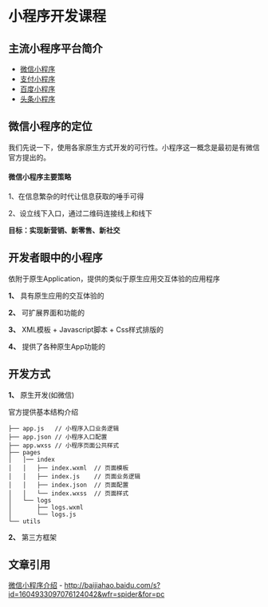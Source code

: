 # 小程序开发课程


## 主流小程序平台简介

* [微信小程序](https://developers.weixin.qq.com/miniprogram/dev/index.html)
* [支付小程序](https://docs.alipay.com/mini/developer/getting-started)
* [百度小程序](https://smartprogram.baidu.com/docs/develop/tutorial/codedir/)
* [头条小程序](https://developer.toutiao.com/docs/framework/)

## 微信小程序的定位

我们先说一下，使用各家原生方式开发的可行性。小程序这一概念是最初是有微信官方提出的。

#### 微信小程序主要策略

1、在信息繁杂的时代让信息获取的唾手可得

2、设立线下入口，通过二维码连接线上和线下

**目标：实现新营销、新零售、新社交**

## 开发者眼中的小程序

依附于原生Application，提供的类似于原生应用交互体验的应用程序

**1、** 具有原生应用的交互体验的

**2、** 可扩展界面和功能的

**3、** XML模板 + Javascript脚本 + Css样式排版的

**4、** 提供了各种原生App功能的

## 开发方式

**1、** 原生开发(如微信)

官方提供基本结构介绍

```
├── app.js   // 小程序入口业务逻辑  
├── app.json // 小程序入口配置
├── app.wxss // 小程序页面公共样式
├── pages
│   │── index
│   │   ├── index.wxml  // 页面模板
│   │   ├── index.js    // 页面业务逻辑
│   │   ├── index.json  // 页面配置
│   │   └── index.wxss  // 页面样式
│   └── logs
│       ├── logs.wxml
│       └── logs.js
└── utils
```

**2、** 第三方框架




## 文章引用
 [微信小程序介绍](http://baijiahao.baidu.com/s?id=1604933097076124042&wfr=spider&for=pc) - http://baijiahao.baidu.com/s?id=1604933097076124042&wfr=spider&for=pc
